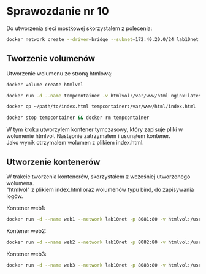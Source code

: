# Sprawozdanie nr 10

Do utworzenia sieci mostkowej skorzystalem z polecenia:
```bash
docker network create --driver=bridge --subnet=172.40.20.0/24 lab10net
```

## Tworzenie volumenów

Utworzenie wolumenu ze stroną htmlową:
```bash
docker volume create htmlvol

docker run -d --name tempcontainer -v htmlvol:/var/www/html nginx:latest

docker cp ~/path/to/index.html tempcontainer:/var/www/html/index.html

docker stop tempcontainer && docker rm tempcontainer
```
W tym kroku utworzylem kontener tymczasowy, który zapisuje pliki w wolumenie htmlvol. Następnie zatrzymałem i usunąłem kontener.  
Jako wynik otrzymalem wolumen z plikiem index.html.

## Utworzenie kontenerów

W trakcie tworzenia kontenerów, skorzystałem z wcześniej utworzonego wolumena.  
"htmlvol" z plikiem index.html oraz wolumenów typu bind, do zapisywania logów.

Kontener web1:
```bash
docker run -d --name web1 --network lab10net -p 8081:80 -v htmlvol:/usr/share/nginx/html:ro --mount type=bind,source=/path/to/lab10/web1log,target=/var/log/nginx nginx:latest
```
Kontener web2:
```bash
docker run -d --name web2 --network lab10net -p 8082:80 -v htmlvol:/usr/share/nginx/html:ro --mount type=bind,source=/path/to/lab10/web2log,target=/var/log/nginx nginx:latest
```
Kontener web3:
```bash
docker run -d --name web3 --network lab10net -p 8083:80 -v htmlvol:/usr/share/nginx/html:ro --mount type=bind,source=/path/to/lab10/web3log,target=/var/log/nginx nginx:latest
```